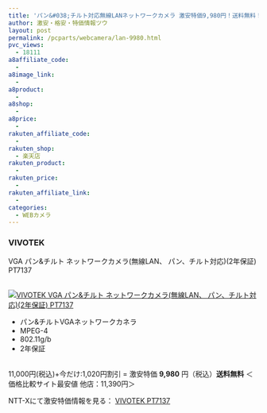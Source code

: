 ```yaml
---
title: 'パン&#038;チルト対応無線LANネットワークカメラ 激安特価9,980円！送料無料！'
author: 激安・格安・特価情報ツウ
layout: post
permalink: /pcparts/webcamera/lan-9980.html
pvc_views:
  - 18111
a8affiliate_code:
  -
a8image_link:
  -
a8product:
  -
a8shop:
  -
a8price:
  -
rakuten_affiliate_code:
  -
rakuten_shop:
  - 楽天店
rakuten_product:
  -
rakuten_price:
  -
rakuten_affiliate_link:
  -
categories:
  - WEBカメラ
---
```

### VIVOTEK
VGA パン&#038;チルト ネットワークカメラ(無線LAN、 パン、チルト対応)(2年保証) PT7137

<div class="img-bg2 img_L">
  <a href="//px.a8.net/svt/ejp?a8mat=ZYP6S+8IMA3E+S1Q+BWGDT&#038;a8ejpredirect=//nttxstore.jp/_II_VT14781547" target="_blank"><br /> <img border="0" alt="VIVOTEK VGA パン&#038;チルト ネットワークカメラ(無線LAN、 パン、チルト対応)(2年保証) PT7137" src="//i1.wp.com/image.nttxstore.jp/l2_images/V/VT/VT14781547.jpg?w=120" data-recalc-dims="1" /></a>
</div>

<!--more-->

  * パン&#038;チルトVGAネットワークカネラ
  * MPEG-4
  * 802.11g/b
  * 2年保証

<br clear="all" />11,000円(税込)+今だけ:1,020円割引 = 激安特価 <span class="tokka-price"><strong>9,980</strong></span> 円（税込）**送料無料**
＜価格比較サイト最安値 他店：11,390円＞

NTT-Xにて激安特価情報を見る： <span class="fs150p"><a href="//px.a8.net/svt/ejp?a8mat=ZYP6S+8IMA3E+S1Q+BWGDT&#038;a8ejpredirect=//nttxstore.jp/_II_VT14781547" target="_blank">VIVOTEK PT7137</a></span>